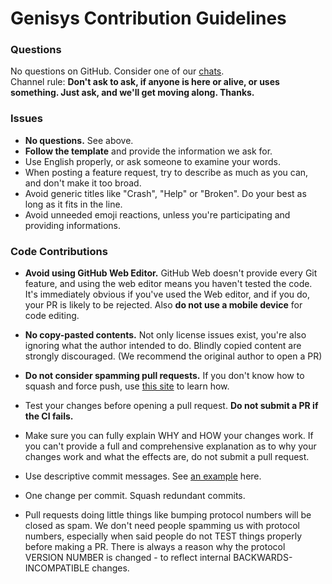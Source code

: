 # Genisys Contribution Guidelines

### Questions

No questions on GitHub. Consider one of our [chats](https://github.com/iTXTech/Genisys#discussion).  
Channel rule: **Don't ask to ask, if anyone is here or alive, or uses something. Just ask, and we'll get moving along. Thanks.**

### Issues

- **No questions.** See above.
- **Follow the template** and provide the information we ask for.
- Use English properly, or ask someone to examine your words.
- When posting a feature request, try to describe as much as you can, and don't make it too broad.
- Avoid generic titles like "Crash", "Help" or "Broken". Do your best as long as it fits in the line.
- Avoid unneeded emoji reactions, unless you're participating and providing informations.

### Code Contributions

- **Avoid using GitHub Web Editor.** GitHub Web doesn't provide every Git feature, and using the web editor means you haven't tested the code. It's immediately obvious if you've used the Web editor, and if you do, your PR is likely to be rejected. Also **do not use a mobile device** for code editing.

- **No copy-pasted contents.** Not only license issues exist, you're also ignoring what the author intended to do. Blindly copied content are strongly discouraged. (We recommend the original author to open a PR)

- **Do not consider spamming pull requests.** If you don't know how to squash and force push, use [this site](https://github.com/edx/edx-platform/wiki/How-to-Rebase-a-Pull-Request) to learn how.

- Test your changes before opening a pull request. **Do not submit a PR if the CI fails.**

- Make sure you can fully explain WHY and HOW your changes work. If you can't provide a full and comprehensive explanation as to why your changes work and what the effects are, do not submit a pull request.

- Use descriptive commit messages. See [an example](http://tbaggery.com/2008/04/19/a-note-about-git-commit-messages.html) here.

- One change per commit. Squash redundant commits.

- Pull requests doing little things like bumping protocol numbers will be closed as spam. We don't need people spamming us with protocol numbers, especially when said people do not TEST things properly before making a PR. There is always a reason why the protocol VERSION NUMBER is changed - to reflect internal BACKWARDS-INCOMPATIBLE changes.
